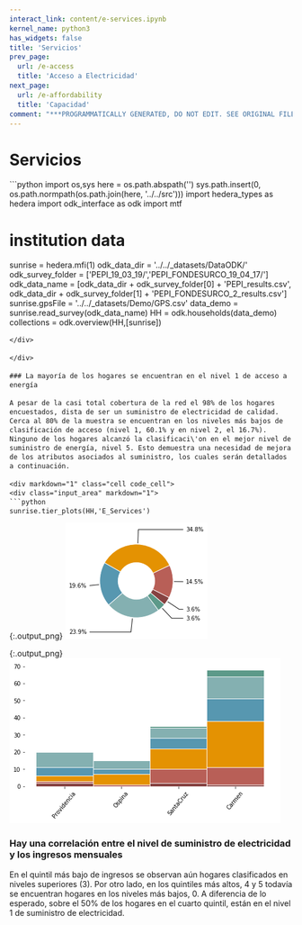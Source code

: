 ```yaml
---
interact_link: content/e-services.ipynb
kernel_name: python3
has_widgets: false
title: 'Servicios'
prev_page:
  url: /e-access
  title: 'Acceso a Electricidad'
next_page:
  url: /e-affordability
  title: 'Capacidad'
comment: "***PROGRAMMATICALLY GENERATED, DO NOT EDIT. SEE ORIGINAL FILES IN /content***"
---
```


# Servicios

<div markdown="1" class="cell code_cell">
<div class="input_area hidecode" markdown="1">
```python
import os,sys
here = os.path.abspath('')
sys.path.insert(0, os.path.normpath(os.path.join(here, '../../src')))
import hedera_types as hedera
import odk_interface as odk
import mtf

# institution data
sunrise = hedera.mfi(1)
odk_data_dir = '../../_datasets/DataODK/'
odk_survey_folder = ['PEPI_19_03_19/','PEPI_FONDESURCO_19_04_17/']
odk_data_name = [odk_data_dir + odk_survey_folder[0] + 'PEPI_results.csv',
                 odk_data_dir + odk_survey_folder[1] + 
                 'PEPI_FONDESURCO_2_results.csv']
sunrise.gpsFile = '../../_datasets/Demo/GPS.csv'
data_demo = sunrise.read_survey(odk_data_name)
HH = odk.households(data_demo)
collections = odk.overview(HH,[sunrise])
```
</div>

</div>

### La mayoría de los hogares se encuentran en el nivel 1 de acceso a energía

A pesar de la casi total cobertura de la red el 98% de los hogares encuestados, dista de ser un suministro de electricidad de calidad. Cerca al 80% de la muestra se encuentran en los niveles más bajos de clasificación de acceso (nivel 1, 60.1% y en nivel 2, el 16.7%). Ninguno de los hogares alcanzó la clasificaci\'on en el mejor nivel de suministro de energía, nivel 5. Esto demuestra una necesidad de mejora de los atributos asociados al suministro, los cuales serán detallados a continuación.

<div markdown="1" class="cell code_cell">
<div class="input_area" markdown="1">
```python
sunrise.tier_plots(HH,'E_Services')
```
</div>

<div class="output_wrapper" markdown="1">
<div class="output_subarea" markdown="1">

{:.output_png}
![png](images/e-services_4_0.png)

</div>
</div>
<div class="output_wrapper" markdown="1">
<div class="output_subarea" markdown="1">

{:.output_png}
![png](images/e-services_4_1.png)

</div>
</div>
</div>

### Hay una correlación entre el nivel de suministro de electricidad y los ingresos mensuales

En el quintil más bajo de ingresos se observan aún hogares clasificados en niveles superiores (3). Por otro lado, en los quintiles más altos, 4 y 5 todavía se encuentran hogares en los niveles más bajos, 0. A diferencia de lo esperado, sobre el 50% de los hogares en el cuarto quintil, están en el nivel 1 de suministro de electricidad.

